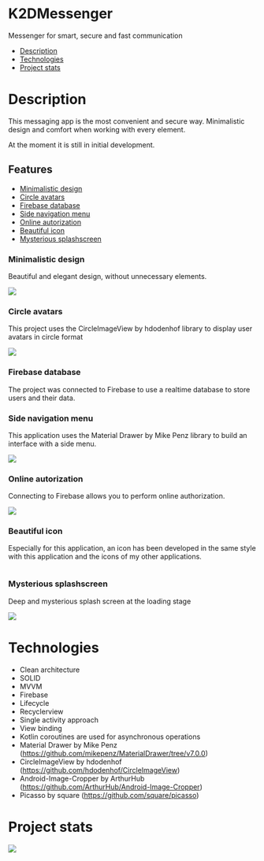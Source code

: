 # K2DMessenger
Messenger for smart, secure and fast communication

- [Description](#description)
- [Technologies](#technologies)
- [Project stats](#project-stats)

# Description
This messaging app is the most convenient and secure way. Minimalistic design and comfort when working with every element.

At the moment it is still in initial development.

## Features
- [Minimalistic design](#minimalistic-design)
- [Circle avatars](#circle-avatars)
- [Firebase database](#firebase-database)
- [Side navigation menu](#side-navigation-menu)
- [Online autorization](#online-autorization)
- [Beautiful icon](#beautiful-icon)
- [Mysterious splashscreen](#mysterious-splashscreen)



### Minimalistic design
Beautiful and elegant design, without unnecessary elements.

<img src="https://github.com/K2D2021/K2DMessenger/blob/master/Gifs/K2DMessengerDesign.gif">



### Circle avatars
This project uses the CircleImageView by hdodenhof library to display user avatars in circle format

<img src="https://github.com/K2D2021/K2DMessenger/blob/master/Gifs/K2DMessengerAvatar.gif">



### Firebase database
The project was connected to Firebase to use a realtime database to store users and their data.


### Side navigation menu
This application uses the Material Drawer by Mike Penz library to build an interface with a side menu.

<img src="https://github.com/K2D2021/K2DMessenger/blob/master/Gifs/K2DMessengerMenu.gif">



### Online autorization
Connecting to Firebase allows you to perform online authorization.

<img src="https://github.com/K2D2021/K2DMessenger/blob/master/Gifs/K2DMessengerLogin.gif">



### Beautiful icon
Especially for this application, an icon has been developed in the same style with this application and the icons of my other applications.

<img src="">



### Mysterious splashscreen
Deep and mysterious splash screen at the loading stage

<img src="https://github.com/K2D2021/K2DMessenger/blob/master/Gifs/K2DMessengerSplashScreen.jpg">

# Technologies
- Clean architecture 
- SOLID
- MVVM
- Firebase
- Lifecycle
- Recyclerview
- Single activity approach
- View binding
- Kotlin coroutines are used for asynchronous operations
- Material Drawer by Mike Penz (https://github.com/mikepenz/MaterialDrawer/tree/v7.0.0)
- CircleImageView by hdodenhof (https://github.com/hdodenhof/CircleImageView)
- Android-Image-Cropper by ArthurHub (https://github.com/ArthurHub/Android-Image-Cropper)
- Picasso by square (https://github.com/square/picasso)


# Project stats
<img src="https://github.com/K2D2021/K2DMessenger/blob/master/Gifs/K2DMessengerStatistics.jpg">


